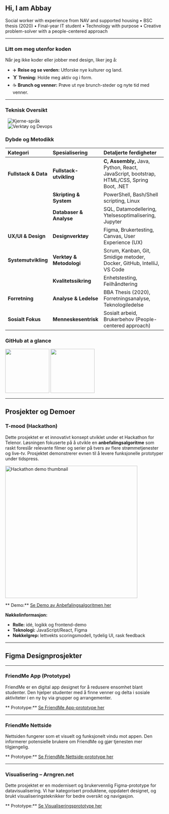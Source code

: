 ## Hi, I am Abbay

Social worker with experience from NAV and supported housing • BSC thesis (2020) • Final-year IT student • Technology with purpose • Creative problem-solver with a people-centered approach

***

### Litt om meg utenfor koden

Når jeg ikke koder eller jobber med design, liker jeg å:

* ✈️ **Reise og se verden:** Utforske nye kulturer og land.
* 🏋️ **Trening:** Holde meg aktiv og i form.
* ☕ **Brunch og venner:** Prøve ut nye brunch-steder og nyte tid med venner.

***

### Teknisk Oversikt

<p align="left">
  <img src="https://skillicons.dev/icons?i=js,python,c,react,dotnet,bootstrap,java,rider,intellij" alt="Kjerne-språk" />
  <br>
  <img src="https://skillicons.dev/icons?i=postgres,docker,git,github,linux,vscode,idea,figma" alt="Verktøy og Devops" />
</p>

### Dybde og Metodikk

| Kategori | Spesialisering | Detaljerte ferdigheter |
| :--- | :--- | :--- |
| **Fullstack & Data** | **Fullstack-utvikling** | **C, Assembly,** Java, Python, React, JavaScript, bootstrap, HTML/CSS, Spring Boot, .NET |
| | **Skripting & System** | PowerShell, Bash/Shell scripting, Linux |
| | **Databaser & Analyse** | SQL, Datamodellering, Ytelsesoptimalisering, Jupyter |
| **UX/UI & Design** | **Designverktøy** | Figma, Brukertesting, Canvas, User Experience (UX) |
| **Systemutvikling** | **Verktøy & Metodologi** | Scrum, Kanban, Git, Smidige metoder, Docker, GitHub, IntelliJ, VS Code |
| | **Kvalitetssikring** | Enhetstesting, Feilhåndtering |
| **Forretning** | **Analyse & Ledelse** | BBA Thesis (2020), Forretningsanalyse, Teknologiledelse |
| **Sosialt Fokus** | **Menneskesentrisk** | Sosialt arbeid, Brukerbehov (People-centered approach) |



###  GitHub at a glance
<p>
<picture>
<source
      srcset="https://github-readme-stats.vercel.app/api?username=abmah4259&show_icons=true&hide_title=true&theme=dark&hide_rank=true"
      media="(prefers-color-scheme: dark)"/>
<img src="https://github-readme-stats.vercel.app/api?username=abmah4259&show_icons=true&hide_title=true&theme=light&hide_rank=true" height="140"/>
</picture>
<picture>
<source
      srcset="https://github-readme-stats.vercel.app/api/top-langs/?username=abmah4259&layout=compact&hide_title=true&theme=dark"
      media="(prefers-color-scheme: dark)"/>
<img src="https://github-readme-stats.vercel.app/api/top-langs/?username=abmah4259&layout=compact&hide_title=true&theme=light" height="140"/>
</picture>
</p>

-----------------------
##  Prosjekter og Demoer

###  T-mood (Hackathon)

Dette prosjektet er et innovativt konsept utviklet under et Hackathon for Telenor. Løsningen fokuserte på å utvikle en **anbefalingsalgoritme** som raskt foreslår relevante filmer og serier på tvers av flere strømmetjenester og live-tv. Prosjektet demonstrerer evnen til å levere funksjonelle prototyper under tidspress.

[<img src="https://img.youtube.com/vi/8Bu8ytL0GMc/hqdefault.jpg" width="420" alt="Hackathon demo thumbnail">](https://www.youtube.com/watch?v=8Bu8ytL0GMc)

** Demo:** [Se Demo av Anbefalingsalgoritmen her](https://www.youtube.com/watch?v=8Bu8ytL0GMc)

**Nøkkelinformasjon:**
* **Rolle:** idé, logikk og frontend-demo
* **Teknologi:** JavaScript/React, Figma
* **Nøkkelgrep:** lettvekts scoringsmodell, tydelig UI, rask feedback

***

##  Figma Designprosjekter

***

### FriendMe App (Prototype)

FriendMe er en digital app designet for å redusere ensomhet blant studenter. Den hjelper studenter med å finne venner og delta i sosiale aktiviteter i en ny by via grupper og arrangementer.

** Prototype:** [Se FriendMe App-prototype her](https://www.figma.com/proto/7asvJBebrnUxOF8UzWJ3iW/App--friendme?node-id=196-209&t=7uJvJcyGUBtzXY2G-1)

***

### FriendMe Nettside

Nettsiden fungerer som et visuelt og funksjonelt vindu mot appen. Den informerer potensielle brukere om FriendMe og gjør tjenesten mer tilgjengelig.

** Prototype:** [Se FriendMe Nettside-prototype her](https://www.figma.com/proto/PMFVB68lide8Mf1yyQg6Gp/Nettside--friendme?t=5uvPjwrBvtHCoJMQ-1)

***

### Visualisering – Arngren.net

Dette prosjektet er en modernisert og brukervennlig Figma-prototype for datavisualisering. Vi har kategorisert produktene, oppdatert designet, og brukt visualiseringsteknikker for bedre oversikt og navigasjon.

** Prototype:** [Se Visualiseringsprototype her](https://www.figma.com/proto/27xeWMjwQ20PtQ2qLeGM9h/Visualisering?node-id=0-1&t=5uvPjwrBvtHCoJMQ-1)
